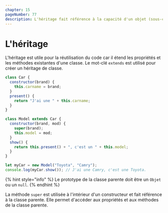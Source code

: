 ```yaml
---
chapter: 15
pageNumber: 77
description: L'héritage fait référence à la capacité d'un objet (sous-classe) à hériter des propriétés et des méthodes d'un autre objet (super-classe). JavaScript prend en charge l'héritage prototypique, ce qui signifie que les objets peuvent hériter de propriétés et de méthodes directement à partir d'autres objets, connus sous le nom de prototypes.
---
```


# L'héritage

L'héritage est utile pour la réutilisation du code car il étend les propriétés et les méthodes existantes d'une classe. Le mot-clé `extends` est utilisé pour créer un héritage de classe.&#x20;

```javascript
class Car {
  constructor(brand) {
    this.carname = brand;
  }
  present() {
    return "J'ai une " + this.carname;
  }
}

class Model extends Car {
  constructor(brand, mod) {
    super(brand);
    this.model = mod;
  }
  show() {
    return this.present() + ", c'est un " + this.model;
  }
}

let myCar = new Model("Toyota", "Camry");
console.log(myCar.show()); // J'ai une Camry, c'est une Toyota.
```

{% hint style="info" %}
Le prototype de la classe parente doit être un `Objet` ou un `null`.&#x20;
{% endhint %}

La méthode `super` est utilisée à l'intérieur d'un constructeur et fait référence à la classe parente. Elle permet d'accéder aux propriétés et aux méthodes de la classe parente.
